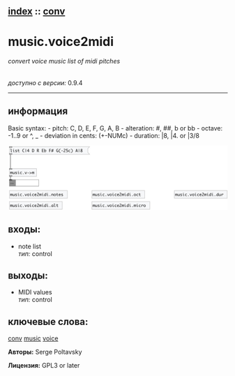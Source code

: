 [index](index.html) :: [conv](category_conv.html)
---

# music.voice2midi

###### convert voice music list of midi pitches

*доступно с версии:* 0.9.4

---


## информация
Basic syntax: - pitch: C, D, E, F, G, A, B - alteration: #, ##, b or bb - octave: -1..9 or ^, _ - deviation in cents: (+-NUMc) - duration: |8, |4. or |3/8


[![example](../examples/img/music.voice2midi.jpg)](../examples/pd/music.voice2midi.pd)









## входы:

* note list<br>
_тип:_ control



## выходы:

* MIDI values<br>
_тип:_ control



## ключевые слова:

[conv](keywords/conv.html)
[music](keywords/music.html)
[voice](keywords/voice.html)






**Авторы:** Serge Poltavsky




**Лицензия:** GPL3 or later





